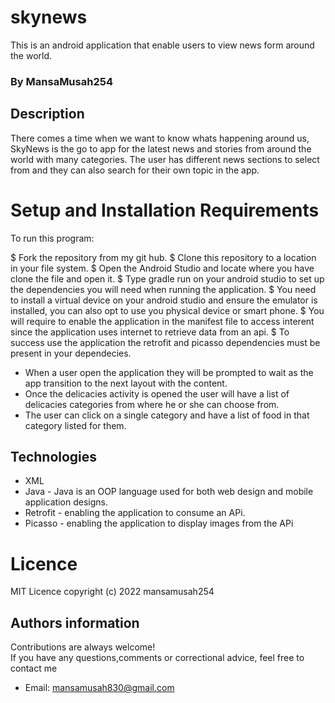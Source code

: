 # skynews
This is an android application that enable users to view news form around the world.

### By MansaMusah254


## Description

There comes a time when we want to know whats happening around us, SkyNews is the go to app for the latest news and stories from around the world with many categories.
The user has different news sections to select from and they can also search for their own topic in the app.

# Setup and Installation Requirements
To run this program:


$ Fork the repository from my git hub.
$ Clone this repository to a location in your file system.
$ Open the Android Studio and locate where you have clone the file and open it. 
$ Type gradle run on your android studio to set up the dependencies you will need when running the application.
$ You need to install a virtual device on your android studio and ensure the emulator is installed, you can also opt to use you physical device or smart phone.
$ You will require to enable the application in the manifest file to access interent since the application uses internet to retrieve data from an api.
$ To success use the application the retrofit and picasso dependencies must be present in your dependecies.  


- When a user open the application they will be prompted to wait as the app transition to the next layout with the content. 
- Once the delicacies activity is opened the user will have a list of delicacies categories from where he or she can choose from. 
- The user can click on a single category and have a list of food in that category listed for them.

## Technologies
* XML
* Java - Java is an OOP language used for both web design and mobile application designs.
* Retrofit - enabling the application to consume an APi. 
* Picasso - enabling the application to display images from the APi

# Licence
MIT Licence
copyright (c) 2022 mansamusah254


## Authors information
Contributions are always welcome!  
If you have any questions,comments or correctional advice, feel free to contact me
* Email: mansamusah830@gmail.com
